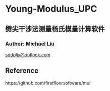 # Young-Modulus_UPC
<h2>劈尖干涉法测量杨氏模量计算软件</h2>
<h3>Author: Michael Liu</h2>

sddpljx@outlook.com

<h2>Reference</h2>
https://github.com/firstfloorsoftware/mui
